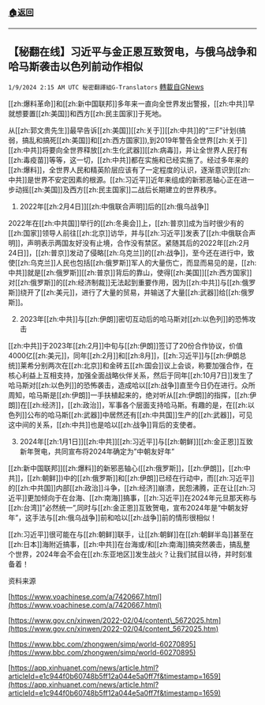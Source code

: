 ###  [:house:返回](README.md)
---


## 【秘翻在线】习近平与金正恩互致贺电，与俄乌战争和哈马斯袭击以色列前动作相似
`1/9/2024 2:15 AM UTC 秘密翻譯組G-Translators` [轉載自GNews](https://gnews.org/articles/2198902)

[[zh:爆料革命]]和[[zh:新中国联邦]]多年来一直向全世界发出警报，[[zh:中共]]早就想要置[[zh:美国]]和西方[[zh:民主国家]]于死地。

从[[zh:郭文贵先生]]最早告诉[[zh:美国]][[zh:关于]][[zh:中共]]的“三F”计划(搞弱，搞乱和搞死[[zh:美国]]和[[zh:西方国家]]),到2019年警告全世界[[zh:关于]][[zh:中共]]将要向全世界释放[[zh:生化武器]][[zh:病毒]]，并让全世界人民打有[[zh:毒疫苗]]等等，这一切，[[zh:中共]]都在实施和已经实施了。经过多年来的[[zh:爆料]]，全世界人民和精英阶层应该有了一定程度的认识，逐渐意识到[[zh:中共]]是世界不安定因素的根源。[[zh:习近平]]近年来组成的新邪恶轴心正在进一步动摇[[zh:美国]]及西方[[zh:民主国家]]二战后长期建立的世界秩序。

1. 2022年[[zh:2月4日]][[zh:中俄联合声明]]后的[[zh:俄乌战争]]

2022年在[[zh:中共国]]举行的[[zh:冬奥会]]上，[[zh:普京]]成为当时很少有的[[zh:国家]]领导人前往[[zh:北京]]访华，并与[[zh:习近平]]发表了[[zh:中俄联合声明]]，声明表示两国友好没有止境，合作没有禁区。紧随其后的2022年[[zh:2月24日]]，[[zh:普京]]发动了侵略[[zh:乌克兰]]的[[zh:战争]]，至今还在进行中，致使[[zh:乌克兰]]人民也包括[[zh:俄罗斯]]军人的大量伤亡，而显而易见的是，[[zh:中共]]就是[[zh:俄罗斯]][[zh:普京]]背后的靠山，使得[[zh:美国]][[zh:西方国家]]对[[zh:俄罗斯]]的[[zh:经济制裁]]无法起到重要作用，因为[[zh:中共]]与[[zh:俄罗斯]]绕开了[[zh:美元]]，进行了大量的贸易，并输送了大量[[zh:武器]]给[[zh:俄罗斯]]。

2. 2023年[[zh:中共]]与[[zh:伊朗]]密切互动后的哈马斯对[[zh:以色列]]的恐怖攻击

[[zh:中共]]于2023年[[zh:2月]]中旬与[[zh:伊朗]]签订了20份合作协议，价值4000亿[[zh:美元]]，同年[[zh:2月]]和[[zh:8月]]，[[zh:习近平]]与[[zh:伊朗总统]]莱希分别两次在[[zh:北京]]和金砖五[[zh:国会]]议上会谈，称要加强合作，在核心利益上互相支持，加强全面战略伙伴关系，然后于同年[[zh:10月7日]]发生了哈马斯对[[zh:以色列]]的恐怖袭击，造成哈以[[zh:战争]]直至今日仍在进行。众所周知，哈马斯是[[zh:伊朗]]一手扶植起来的，绝对听从[[zh:伊朗]]的指挥，[[zh:伊朗]]在[[zh:经济]]，[[zh:政治]]，军事各个层面支持哈马斯。有趣的是，在[[zh:以色列]]公布的哈马斯[[zh:武器]]中居然还有[[zh:中共国]]生产的[[zh:武器]]，可见这中间的关系，[[zh:中共]]也是哈以[[zh:战争]]背后的支使者。

3. 2024年[[zh:1月1日]][[zh:中共]][[zh:习近平]]与[[zh:朝鲜]][[zh:金正恩]]互致新年贺电，共同宣布将2024年确定为”中朝友好年”

[[zh:新中国联邦]][[zh:爆料]]的新邪恶轴心([[zh:俄罗斯]]，[[zh:伊朗]]，[[zh:中共]]，[[zh:朝鲜]])中的[[zh:俄罗斯]]和[[zh:伊朗]]已经在行动中，而[[zh:习近平]]的[[zh:中共国]]内部[[zh:政治]]斗争，[[zh:经济]]崩溃，民怨沸腾，正在让[[zh:习近平]]更加倾向于在台海、[[zh:南海]]搞事，[[zh:习近平]]在2024年元旦那天称与[[zh:台湾]]”必然统一”,同时与[[zh:金正恩]]互致贺电，宣布2024年是“中朝友好年”，这手法与[[zh:俄乌战争]]前和哈以[[zh:战争]]前的情形很相似！

[[zh:习近平]]很可能在与[[zh:朝鲜]]联手，让[[zh:朝鲜]]在[[zh:朝鲜半岛]]甚至在[[zh:日本]]海附近搞事，[[zh:中共]]在台海或/和[[zh:南海]]搞突然袭击，搞乱整个世界，2024年会不会在[[zh:东亚地区]]发生战火？让我们拭目以待，并时刻准备着！

资料来源   

 [https://www.voachinese.com/a/7420667.html](https://www.voachinese.com/a/7420667.html)

 [https://www.gov.cn/xinwen/2022-02/04/content\_5672025.htm](https://www.gov.cn/xinwen/2022-02/04/content_5672025.htm)

[https://www.bbc.com/zhongwen/simp/world-60270895](https://www.bbc.com/zhongwen/simp/world-60270895)

[https://app.xinhuanet.com/news/article.html?articleId=e1c944f0b60748b5ff12a044e5a0ff7f&timestamp=1659](https://app.xinhuanet.com/news/article.html?articleId=e1c944f0b60748b5ff12a044e5a0ff7f&timestamp=1659)
